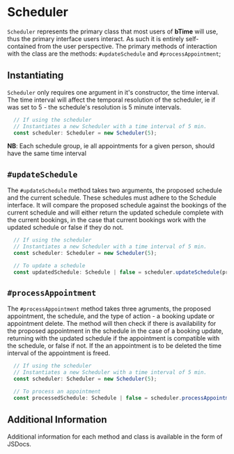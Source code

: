 # Scheduler

`Scheduler` represents the primary class that most users of **bTime** will use, thus the primary interface users interact.  As such it is entirely self-contained from the user perspective.  The primary methods of interaction with the class are the methods: `#updateSchedule` and `#processAppointment`;

##  Instantiating

`Scheduler` only requires one argument in it's constructor, the time interval.  The time interval will affect the temporal resolution of the scheduler, ie if was set to 5 - the schedule's resolution is 5 minute intervals.

```typescript
  // If using the scheduler
  // Instantiates a new Scheduler with a time interval of 5 min.
  const scheduler: Scheduler = new Scheduler(5); 
```

**NB**: Each schedule group, ie all appointments for a given person, should have the same time interval

## `#updateSchedule`

The `#updateSchedule` method takes two arguments, the proposed schedule and the current schedule.  These schedules must adhere to the Schedule interface.  It will compare the proposed schedule against the bookings of the current schedule and will either return the updated schedule complete with the current bookings, in the case that current bookings work with the updated schedule or false if they do not.

```typescript
  // If using the scheduler
  // Instantiates a new Scheduler with a time interval of 5 min.
  const scheduler: Scheduler = new Scheduler(5); 

  // To update a schedule
  const updatedSchedule: Schedule | false = scheduler.updateSchedule(proposedSchedule, currentSchedule);
```

## `#processAppointment`

The `#processAppointment` method takes three agruments, the proposed appointment, the schedule, and the type of action \- a booking update or appointment delete.  The method will then check if there is availability for the proposed appointment in the schedule in the case of a booking update, returning with the updated schedule if the appointment is compatible with the schedule, or false if not.  If the an appointment is to be deleted the time interval of the appointment is freed.

```typescript
  // If using the scheduler
  // Instantiates a new Scheduler with a time interval of 5 min.
  const scheduler: Scheduler = new Scheduler(5); 

  // To process an appointment
  const processedSchedule: Schedule | false = scheduler.processAppointment(appointment, schedule, ScheduleActions.BOOKING_UPDATE); 
```

## Additional Information

Additional information for each method and class is available in the form of JSDocs.